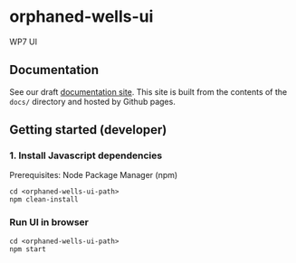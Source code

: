 # orphaned-wells-ui
WP7 UI

## Documentation

See our draft [documentation site](https://catalog-historic-records.github.io/orphaned-wells-ui/).
This site is built from the contents of the `docs/` directory and hosted by Github pages.

## Getting started (developer)

### 1. Install Javascript dependencies

Prerequisites: Node Package Manager (npm)

```console
cd <orphaned-wells-ui-path>
npm clean-install
```

### Run UI in browser

```console
cd <orphaned-wells-ui-path>
npm start
```
